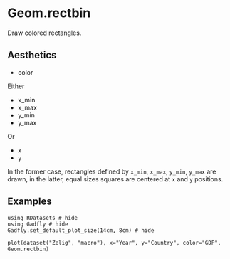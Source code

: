 # Geom.rectbin

Draw colored rectangles.

## Aesthetics
  * color

Either

  * x_min
  * x_max
  * y_min
  * y_max

Or

  * x
  * y

In the former case, rectangles defined by `x_min`, `x_max`, `y_min`, `y_max`
are drawn, in the latter, equal sizes squares are centered at `x` and `y`
positions.

## Examples

```@example 1
using RDatasets # hide
using Gadfly # hide
Gadfly.set_default_plot_size(14cm, 8cm) # hide
```

```@example 1
plot(dataset("Zelig", "macro"), x="Year", y="Country", color="GDP", Geom.rectbin)
```

